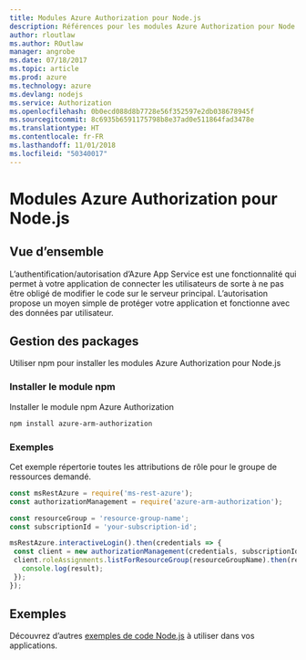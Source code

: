 ```yaml
---
title: Modules Azure Authorization pour Node.js
description: Références pour les modules Azure Authorization pour Node.js
author: rloutlaw
ms.author: ROutlaw
manager: angrobe
ms.date: 07/18/2017
ms.topic: article
ms.prod: azure
ms.technology: azure
ms.devlang: nodejs
ms.service: Authorization
ms.openlocfilehash: 0b0ecd088d8b7728e56f352597e2db038678945f
ms.sourcegitcommit: 8c6935b6591175798b8e37ad0e511864fad3478e
ms.translationtype: HT
ms.contentlocale: fr-FR
ms.lasthandoff: 11/01/2018
ms.locfileid: "50340017"
---
```

# <a name="azure-authorization-modules-for-nodejs"></a>Modules Azure Authorization pour Node.js

## <a name="overview"></a>Vue d’ensemble

L’authentification/autorisation d’Azure App Service est une fonctionnalité qui permet à votre application de connecter les utilisateurs de sorte à ne pas être obligé de modifier le code sur le serveur principal. L’autorisation propose un moyen simple de protéger votre application et fonctionne avec des données par utilisateur.

## <a name="management-package"></a>Gestion des packages

Utiliser npm pour installer les modules Azure Authorization pour Node.js

### <a name="install-the-npm-module"></a>Installer le module npm

Installer le module npm Azure Authorization

```bash
npm install azure-arm-authorization
```

### <a name="example"></a>Exemples

Cet exemple répertorie toutes les attributions de rôle pour le groupe de ressources demandé.

```javascript
const msRestAzure = require('ms-rest-azure');
const authorizationManagement = require('azure-arm-authorization');

const resourceGroup = 'resource-group-name';
const subscriptionId = 'your-subscription-id';

msRestAzure.interactiveLogin().then(credentials => {
 const client = new authorizationManagement(credentials, subscriptionId);
 client.roleAssignments.listForResourceGroup(resourceGroupName).then(result => {
   console.log(result);
 });
});
```

## <a name="samples"></a>Exemples

Découvrez d’autres [exemples de code Node.js](https://azure.microsoft.com/resources/samples/?platform=nodejs) à utiliser dans vos applications.

